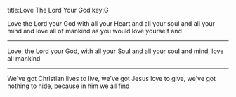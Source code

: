 title:Love The Lord Your God
key:G

Love the Lord your God with all your 
Heart and all your soul and all your
mind and love all of mankind 
as you would love yourself and

---
Love, the Lord your God, with all your Soul 
and all your soul and mind, love all mankind

---
We've got Christian lives to live, we've got 
Jesus love to give, 
we've got nothing to hide, 
because in him we all find
